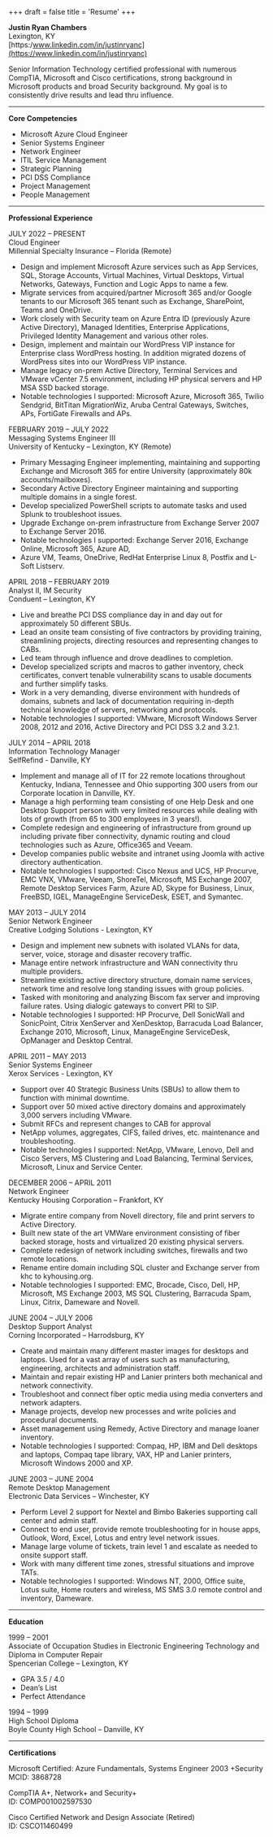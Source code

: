 +++
draft = false
title = 'Resume'
+++

**Justin Ryan Chambers**  
Lexington, KY  
[https:/www.linkedin.com/in/justinryanc](https://www.linkedin.com/in/justinryanc)

Senior Information Technology certified professional with numerous CompTIA, Microsoft and Cisco
certifications, strong background in Microsoft products and broad Security background. My goal is to
consistently drive results and lead thru influence.

---

**Core Competencies**

- Microsoft Azure Cloud Engineer
- Senior Systems Engineer
- Network Engineer
- ITIL Service Management
- Strategic Planning
- PCI DSS Compliance
- Project Management
- People Management

---

**Professional Experience**
 
JULY 2022 – PRESENT  
Cloud Engineer  
Millennial Specialty Insurance – Florida (Remote)
- Design and implement Microsoft Azure services such as App Services, SQL, Storage Accounts, Virtual Machines, Virtual Desktops, Virtual Networks, Gateways, Function and Logic Apps to name a few. 
- Migrate services from acquired/partner Microsoft 365 and/or Google tenants to our Microsoft 365 tenant such as Exchange, SharePoint, Teams and OneDrive. 
- Work closely with Security team on Azure Entra ID (previously Azure Active Directory), Managed Identities, Enterprise Applications, Privileged Identity Management and various other roles. 
- Design, implement and maintain our WordPress VIP instance for Enterprise class WordPress hosting. In addition migrated dozens of WordPress sites into our WordPress VIP instance. 
- Manage legacy on-prem Active Directory, Terminal Services and VMware vCenter 7.5 environment, including HP physical servers and HP MSA SSD backed storage. 
- Notable technologies I supported: Microsoft Azure, Microsoft 365, Twilio Sendgrid, BitTitan MigrationWiz, Aruba Central Gateways, Switches, APs, FortiGate Firewalls and APs. 

FEBRUARY 2019 – JULY 2022  
Messaging Systems Engineer III  
University of Kentucky – Lexington, KY (Remote)
- Primary Messaging Engineer implementing, maintaining and supporting Exchange and Microsoft 365 for entire University (approximately 80k accounts/mailboxes). 
- Secondary Active Directory Engineer maintaining and supporting multiple domains in a single forest. 
- Develop specialized PowerShell scripts to automate tasks and used Splunk to troubleshoot issues. 
- Upgrade Exchange on-prem infrastructure from Exchange Server 2007 to Exchange Server 2016. 
- Notable technologies I supported: Exchange Server 2016, Exchange Online, Microsoft 365, Azure AD, 
- Azure VM, Teams, OneDrive, RedHat Enterprise Linux 8, Postfix and L-Soft Listserv. 

APRIL 2018 – FEBRUARY 2019  
Analyst II, IM Security  
Conduent – Lexington, KY
- Live and breathe PCI DSS compliance day in and day out for approximately 50 different SBUs. 
- Lead an onsite team consisting of five contractors by providing training, streamlining projects, directing resources and representing changes to CABs. 
- Led team through influence and drove deadlines to completion. 
- Develop specialized scripts and macros to gather inventory, check certificates, convert tenable vulnerability scans to usable documents and further simplify tasks. 
- Work in a very demanding, diverse environment with hundreds of domains, subnets and lack of documentation requiring in-depth technical knowledge of servers, networking and protocols. 
- Notable technologies I supported: VMware, Microsoft Windows Server 2008, 2012 and 2016, Active Directory and PCI DSS 3.2 and 3.2.1. 

JULY 2014 – APRIL 2018  
Information Technology Manager  
SelfRefind - Danville, KY
- Implement and manage all of IT for 22 remote locations throughout Kentucky, Indiana, Tennessee and Ohio supporting 300 users from our Corporate location in Danville, KY. 
- Manage a high performing team consisting of one Help Desk and one Desktop Support person with very limited resources while dealing with lots of growth (from 65 to 300 employees in 3 years!). 
- Complete redesign and engineering of infrastructure from ground up including private fiber connectivity, dynamic routing and cloud technologies such as Azure, Office365 and Veeam. 
- Develop companies public website and intranet using Joomla with active directory authentication. 
- Notable technologies I supported: Cisco Nexus and UCS, HP Procurve, EMC VNX, VMware, Veeam, ShoreTel, Microsoft, MS Exchange 2007, Remote Desktop Services Farm, Azure AD, Skype for Business, Linux, FreeBSD, IGEL, ManageEngine ServiceDesk, ESET, and Symantec. 

MAY 2013 – JULY 2014  
Senior Network Engineer  
Creative Lodging Solutions - Lexington, KY
- Design and implement new subnets with isolated VLANs for data, server, voice, storage and disaster recovery traffic. 
- Manage entire network infrastructure and WAN connectivity thru multiple providers. 
- Streamline existing active directory structure, domain name services, network time and resolve long standing issues with group policies. 
- Tasked with monitoring and analyzing Biscom fax server and improving failure rates.  Using dialogic gateways to convert PRI to SIP. 
- Notable technologies I supported: HP Procurve, Dell SonicWall and SonicPoint, Citrix XenServer and XenDesktop, Barracuda Load Balancer, Exchange 2010, Microsoft, Linux, ManageEngine ServiceDesk, OpManager and Desktop Central. 

APRIL 2011 – MAY 2013  
Senior Systems Engineer  
Xerox Services - Lexington, KY
- Support over 40 Strategic Business Units (SBUs) to allow them to function with minimal downtime. 
- Support over 50 mixed active directory domains and approximately 3,000 servers including VMware. 
- Submit RFCs and represent changes to CAB for approval 
- NetApp volumes, aggregates, CIFS, failed drives, etc. maintenance and troubleshooting. 
- Notable technologies I supported: NetApp, VMware, Lenovo, Dell and Cisco Servers, MS Clustering and Load Balancing, Terminal Services, Microsoft, Linux and Service Center. 

DECEMBER 2006 – APRIL 2011  
Network Engineer  
Kentucky Housing Corporation – Frankfort, KY
- Migrate entire company from Novell directory, file and print servers to Active Directory.
- Built new state of the art VMWare environment consisting of fiber backed storage, hosts and virtualized 20 existing physical servers. 
- Complete redesign of network including switches, firewalls and two remote locations. 
- Rename entire domain including SQL cluster and Exchange server from khc to kyhousing.org. 
- Notable technologies I supported: EMC, Brocade, Cisco, Dell, HP, Microsoft, MS Exchange 2003, MS SQL Clustering, Barracuda Spam, Linux, Citrix, Dameware and Novell. 

JUNE 2004 – JULY 2006  
Desktop Support Analyst  
Corning Incorporated – Harrodsburg, KY
- Create and maintain many different master images for desktops and laptops.  Used for a vast array of users such as manufacturing, engineering, architects and administration staff. 
- Maintain and repair existing HP and Lanier printers both mechanical and network connectivity. 
- Troubleshoot and connect fiber optic media using media converters and network adapters. 
- Manage projects, develop new processes and write policies and procedural documents. 
- Asset management using Remedy, Active Directory and manage loaner inventory. 
- Notable technologies I supported: Compaq, HP, IBM and Dell desktops and laptops, Compaq tape library, VAX, HP and Lanier printers, Microsoft Windows 2000 and XP. 

JUNE 2003 – JUNE 2004  
Remote Desktop Management  
Electronic Data Services – Winchester, KY
- Perform Level 2 support for Nextel and Bimbo Bakeries supporting call center and admin staff. 
- Connect to end user, provide remote troubleshooting for in house apps, Outlook, Word, Excel, Lotus and entry level network issues. 
- Manage large volume of tickets, train level 1 and escalate as needed to onsite support staff. 
- Work with many different time zones, stressful situations and improve TATs. 
- Notable technologies I supported: Windows NT, 2000, Office suite, Lotus suite, Home routers and wireless, MS SMS 3.0 remote control and inventory, Dameware. 

---

**Education**
 
1999 – 2001  
Associate of Occupation Studies in Electronic Engineering Technology and Diploma in Computer Repair  
Spencerian College – Lexington, KY
- GPA 3.5 / 4.0 
- Dean’s List 
- Perfect Attendance 

1994 – 1999  
High School Diploma  
Boyle County High School – Danville, KY 

---

**Certifications**
 
Microsoft Certified: Azure Fundamentals, Systems Engineer 2003 +Security  
MCID: 3868728 

CompTIA A+, Network+ and Security+  
ID: COMP001002597530 

Cisco Certified Network and Design Associate (Retired)  
ID: CSCO11460499
